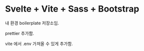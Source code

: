 # Svelte + Vite + Sass + Bootstrap

내 환경 boilerplate 저장소임.

prettier 추가함.

vite 에서 .env 가져올 수 있게 추가함.